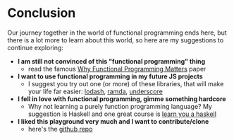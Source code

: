 # Conclusion
Our journey together in the world of functional programming ends here, but there is a lot more to learn about this world, so here are my suggestions to continue exploring:  
- **I am still not convinced of this "functional programming" thing**  
    + read the famous [Why Functional Programming Matters](https://www.cs.kent.ac.uk/people/staff/dat/miranda/whyfp90.pdf) paper  
- **I want to use functional programming in my future JS projects**  
    + I suggest you try out one (or more) of these libraries, that will make your life far easier: [lodash](https://lodash.com/), [ramda](http://ramdajs.com/), [underscore](http://underscorejs.org/)  
- **I fell in love with functional programming, gimme something hardcore**  
    + Why not learning a purely function programming language? My suggestion is Haskell and one great course is [learn you a haskell](http://learnyouahaskell.com/)  
- **I liked this playground very much and I want to contribute/clone**
    + here's the [github repo](https://github.com/ZaninAndrea/playground-przgjbPq)
